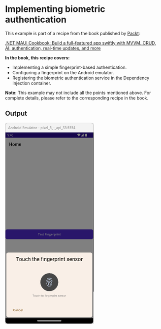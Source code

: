 # Implementing biometric authentication
This example is part of a recipe from the book published by [Packt](https://www.packtpub.com/en-us?utm_source=github):

[.NET MAUI Cookbook: Build a full-featured app swiftly with MVVM, CRUD, AI, authentication, real-time updates, and more](https://www.amazon.com/NET-MAUI-Cookbook-authentication-interactivity/dp/1835461123)

**In the book, this recipe covers:**
* Implementing a simple fingerprint-based authentication.
* Configuring a fingerprint on the Android emulator.
* Registering the biometric authentication service in the Dependency Injection container.

**Note:** This example may not include all the points mentioned above. For complete details, please refer to the corresponding recipe in the book.

## Output
![Fingerprint Authentication](/Images/Fingerprint%20Auth.png)
